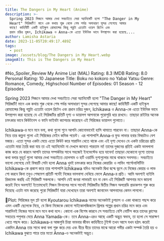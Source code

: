 ```yaml
---
title: The Dangers in My Heart (Anime)
description: >-
  Spring 2023 সিজনে আমার দেখা সবচাইতে সেরা অ্যানিমেটি হলো "The Danger in My
  Heart" সিরিজটি! মানে এক কথায় শুরু থেকে শেষ পর্যন্ত অসাধারণ সুন্দর লেগেছে আমার
  কাছে! কাহিনীটি একটি হাইস্কুল রোম্যান্সের কিন্তু গল্পটা এতোটা ওয়েল রিটেন এবং
  প্রধান চরিত্র দুজন, Ichikawa ও Anna-কে এতো ইউনিক ভাবে উপস্থাপন করা হয়েছে....
author: Lamisha Astaria
date: 2023-11-05T20:49:17.489Z
tags:
  - post
image: /assets/blog/The Dangers in My Heart.webp
imageAlt: This is The Dangers in My Heart
---
```

\#No_Spoiler_Review 
My Anime List (MAL) Rating: 8.3
IMDB Rating: 8.0
Personal Rating: 10 
Japanese Title: Boku no kokoro no Yabai Yatsu
Genre: Romance, Comedy, Highschool 
Number of Episodes: 01 Season - 12 Episodes 


Spring 2023 সিজনে আমার দেখা সবচাইতে সেরা অ্যানিমেটি হলো "The Danger in My Heart" সিরিজটি! মানে এক কথায় শুরু থেকে শেষ পর্যন্ত অসাধারণ সুন্দর লেগেছে আমার কাছে! কাহিনীটি একটি হাইস্কুল রোম্যান্সের কিন্তু গল্পটা এতোটা ওয়েল রিটেন এবং প্রধান চরিত্র দুজন, Ichikawa ও Anna-কে এতো ইউনিক ভাবে উপস্থাপন করা হয়েছে যে এই সিরিজটির প্রতিটি দৃশ্য ও ডায়ালগ আপনাকে পুরোপুরি ধরে রাখবে। তাছাড়া রাইটার অনেক চমৎকার ভাবে কিউটনেস ও ফানি ভাইবটা ক্যাপচার করেছেন এই সিরিজের ডায়ালগ গুলোতে। 

Ichikawa-র মনে মনে বলা, কথা গুলো শুনে আপনি কোনোভাবেই হাসি থামাতে পারবেন না। তাছাড়া Anna-কে নিয়ে তার কল্পনা গুলো এই সিরিজের মেইন কমিক পয়েন্ট‌। এর পাশাপাশি Anna-র ফুড লাভার হবার বিষয়টাও বেশ মজার। এতো সুন্দর একটা মেয়ে এতো কিউট করে সারাদিন খেতে থাকে এবং এই দৃশ্য দেখেও যে একটা চরিত্রের প্রতি এতোটা মায়া তৈরি করা যায় তা এই অ্যানিমেটা না দেখলে জানতে পারতাম না‌‌! তাদের দুজনের প্রতিই একটা ভাললাগা কাজ করে যে কারনে আপনি তাদের সম্পর্কটার সাথে সহজেই ইনভেস্টেড হয়ে যাবেন! তাছাড়া যেকোনো দৃশ্যে তাদের কথা বলার মুহূর্ত গুলো আমার দেখা সবচাইতে হোলসাম ও হার্ট ওয়ার্মিং দৃশ্যগুলোর মাঝে থাকবে সবসময়। সবচাইতে ভালো লেগেছে যেই বিষয়টি সেটা হলো Anna খুবই চমৎকার করে নিজের কেয়ারিং ও লাভিং পার্সোনালিটিটা Ichikawa-কে প্রকাশ করে তার পাশাপাশি Ichikawa যদিও অনেকটা দ্বিধা দ্বন্দ্বে ভুগে যে নিজের কেয়ার ও লাভ শো করবে কিনা তবুও শেষমেশ প্রতিটি পর্বেই নিজের ভালবাসা দেখিয়ে ফেলে Anna-র প্রতি। আমি অবশ্যই হাইলি রিকমেন্ড করছি এই সিরিজটি সকলকে। আপনি যেই জনরা লাভারই হন না কেন এই সিরিজটি আপনার মনে জায়গা করেই নিবে‌‌ অবশ্যই! ইতোমধ্যেই সিজন ফিনালের সাথে সাথেই সিরিজটির দ্বিতীয় সিজন অলরেডি প্রডাকশন শুরু করে দিয়েছে এতটা নাম করেছে পুরো সিরিজটি! যারা দেখেছেন তারা অবশ্যই জানাবেন আপনাদের কেমন লাগলো। 

📍Plot:
সিরিজের মূল প্লট হলো Kyoutarou Ichikawa নামের অনেকটাই চুপচাপ ও একা থাকতে পছন্দ করে এমন একটি ছেলেকে নিয়ে, যে কিনা নিজেকে কোনো সাইকোলজিক্যাল থ্রিলার গল্পের প্রধান চরিত্র মনে করে এবং সারাদিনই নিজের সাথে মনে মনে কথা বলে। কোনো এক বিশেষ কারনে সে সবচাইতে বেশি নোটিস করে তাদের ক্লাসের সবচেয়ে পপুলার মেয়ে Anna Yamada-কে‌‌। তবে Anna-এরও আছে একটি অদ্ভুত স্বভাব, তা হলো সে সারাক্ষণ খেতে পছন্দ করে‌।  Ichikawa-র আজগুবি চিন্তা ভাবনার জীবন কাহিনীতে টুইস্ট তখন আসে যখন হঠাৎ করেই একদিন Anna তার সাথে কথা বলা শুরু করে দেয় এবং ধীরে ধীরে তাদের মাঝে আরো গভীর একটা সম্পর্ক তৈরি হয় ও Ichikawa বুঝতে পারে তার মতো Anna-ও অনেকটাই অদ্ভুত।
